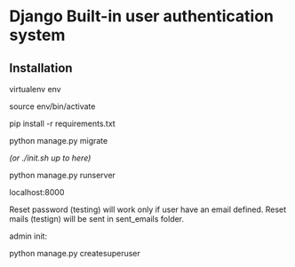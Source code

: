 # Django Built-in user authentication system

## Installation

virtualenv env

source env/bin/activate

pip install -r requirements.txt

python manage.py migrate

*(or ./init.sh up to here)*

python manage.py runserver

localhost:8000

Reset password (testing)  will work only if user have an email defined.
Reset mails (testign) will be sent in sent_emails folder.

admin init:

python manage.py createsuperuser

